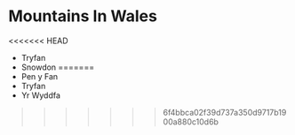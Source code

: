 Mountains In Wales
==================

<<<<<<< HEAD
* Tryfan
* Snowdon
=======
* Pen y Fan
* Tryfan
* Yr Wyddfa
>>>>>>> 6f4bbca02f39d737a350d9717b1900a880c10d6b
